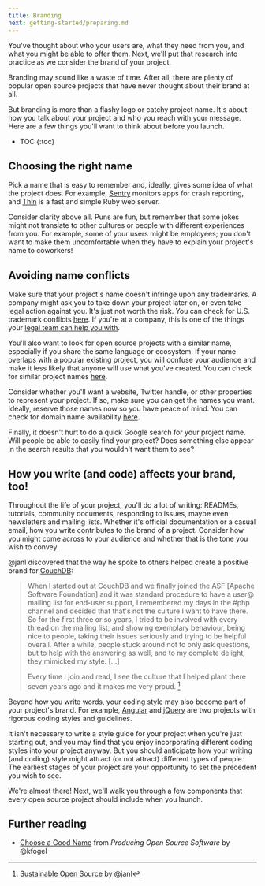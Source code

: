 ```yaml
---
title: Branding
next: getting-started/preparing.md
---
```


You've thought about who your users are, what they need from you, and what you might be able to offer them. Next, we'll put that research into practice as we consider the brand of your project.

Branding may sound like a waste of time. After all, there are plenty of popular open source projects that have never thought about their brand at all.

But branding is more than a flashy logo or catchy project name. It's about how you talk about your project and who you reach with your message. Here are a few things you'll want to think about before you launch.

* TOC
{:toc}

## Choosing the right name

Pick a name that is easy to remember and, ideally, gives some idea of what the project does. For example, [Sentry](https://github.com/getsentry/sentry) monitors apps for crash reporting, and [Thin](https://github.com/macournoyer/thin) is a fast and simple Ruby web server.

Consider clarity above all. Puns are fun, but remember that some jokes might not translate to other cultures or people with different experiences from you. For example, some of your users might be employees; you don't want to make them uncomfortable when they have to explain your project's name to coworkers!

## Avoiding name conflicts

Make sure that your project's name doesn't infringe upon any trademarks. A company might ask you to take down your project later on, or even take legal action against you. It's just not worth the risk. You can check for U.S. trademark conflicts [here](http://www.uspto.gov/trademarks-application-process/search-trademark-database). If you're at a company, this is one of the things your [legal team can help you with](../legal/#what-does-my-companys-legal-team-need-to-know).

You'll also want to look for open source projects with a similar name, especially if you share the same language or ecosystem. If your name overlaps with a popular existing project, you will confuse your audience and make it less likely that anyone will use what you've created. You can check for similar project names [here](http://ivantomic.com/projects/ospnc/).

Consider whether you'll want a website, Twitter handle, or other properties to represent your project. If so, make sure you can get the names you want. Ideally, reserve those names now so you have peace of mind. You can check for domain name availability [here](https://instantdomainsearch.com/).

Finally, it doesn't hurt to do a quick Google search for your project name. Will people be able to easily find your project? Does something else appear in the search results that you wouldn't want them to see?

## How you write (and code) affects your brand, too!

Throughout the life of your project, you'll do a lot of writing: READMEs, tutorials, community documents, responding to issues, maybe even newsletters and mailing lists. Whether it's official documentation or a casual email, how you write contributes to the brand of a project. Consider how you might come across to your audience and whether that is the tone you wish to convey.

@janl discovered that the way he spoke to others helped create a positive brand for [CouchDB](https://github.com/apache/couchdb):

> When I started out at CouchDB and we finally joined the ASF \[Apache Software Foundation\] and it was standard procedure to have a user@ mailing list for end-user support, I remembered my days in the #php channel and decided that that's not the culture I want to have there. So for the first three or so years, I tried to be involved with every thread on the mailing list, and showing exemplary behaviour, being nice to people, taking their issues seriously and trying to be helpful overall. After a while, people stuck around not to only ask questions, but to help with the answering as well, and to my complete delight, they mimicked my style. \[...\]
>
> Every time I join and read, I see the culture that I helped plant there seven years ago and it makes me very proud. [^1]

[^1]: [Sustainable Open Source](http://writing.jan.io/2015/11/20/sustainable-open-source.html) by @janl

Beyond how you write words, your coding style may also become part of your project's brand. For example, [Angular](https://github.com/johnpapa/angular-styleguide) and [jQuery](http://contribute.jquery.org/style-guide/js/) are two projects with rigorous coding styles and guidelines.

It isn't necessary to write a style guide for your project when you're just starting out, and you may find that you enjoy incorporating different coding styles into your project anyway. But you should anticipate how your writing (and coding) style might attract (or not attract) different types of people. The earliest stages of your project are your opportunity to set the precedent you wish to see.

We're almost there! Next, we'll walk you through a few components that every open source project should include when you launch.

## Further reading

* [Choose a Good Name](http://producingoss.com/en/getting-started.html#choosing-a-name) from _Producing Open Source Software_ by @kfogel
